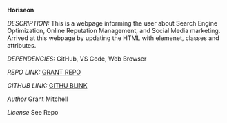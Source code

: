 **Horiseon** 

*DESCRIPTION:* 
This is a webpage informing the user about Search Engine Optimization, Online Reputation Management, and Social Media marketing. Arrived at this webpage by updating the HTML with elemenet, classes and attributes.

*DEPENDENCIES:*
GitHub, VS Code, Web Browser

*REPO LINK:*
[GRANT REPO](http://github.com/GrantMitchell24/semantic-html)

*GITHUB LINK:*
[GITHU BLINK](http://GrantMitchell24.github.io/semantic-html)

*Author*
Grant Mitchell

*License*
See Repo


